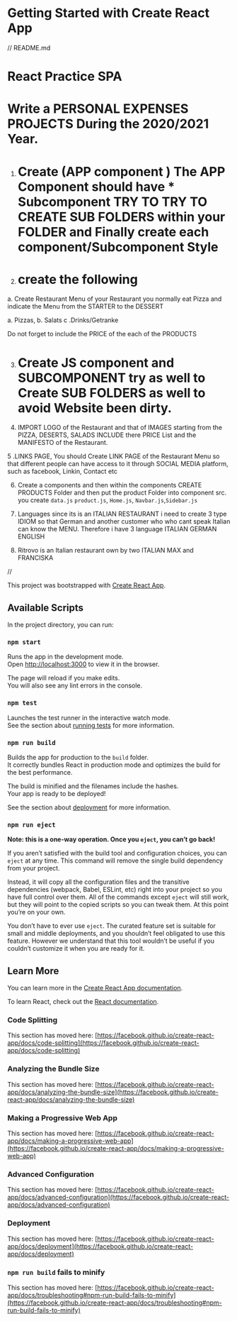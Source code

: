 # Getting Started with Create React App

// README.md


# React Practice SPA


# Write a  PERSONAL EXPENSES PROJECTS During the 2020/2021 Year. 

1. # Create   (APP component ) The APP Component should have   * Subcomponent TRY TO  TRY TO CREATE SUB FOLDERS within your  FOLDER and Finally create each component/Subcomponent Style

2. # create the following
  a. Create Restaurant Menu of your Restaurant you normally eat Pizza and indicate the Menu from the STARTER to the DESSERT 

a. Pizzas, 
b. Salats
c .Drinks/Getranke


Do not forget to include the PRICE of the each of the PRODUCTS  


 3. # Create JS  component and  SUBCOMPONENT  try as well to Create SUB FOLDERS as  well  to avoid Website  been dirty. 
 
4. IMPORT LOGO of the Restaurant and that of IMAGES  starting from the PIZZA, DESERTS, SALADS INCLUDE there PRICE List   and the MANIFESTO of the Restaurant. 
 

5 .LINKS PAGE, You should  Create LINK PAGE of the Restaurant Menu so that different people can have access to it through  SOCIAL MEDIA platform, such as facebook, Linkin, Contact etc

6. Create a   components and then within the components  CREATE  PRODUCTS Folder  and then  put the product Folder into component src.  you  create `data.js` `product.js`, `Home.js`, `Navbar.js`,`Sidebar.js`

7. Languages  since its is an ITALIAN RESTAURANT i need to create 3 type IDIOM so that German and another customer who  who cant  speak Italian can know the MENU. Therefore i have 3 language
ITALIAN
GERMAN
ENGLISH

8. Ritrovo is an Italian restaurant own by two ITALIAN MAX and FRANCISKA 


//  

This project was bootstrapped with [Create React App](https://github.com/facebook/create-react-app).

## Available Scripts

In the project directory, you can run:

### `npm start`

Runs the app in the development mode.\
Open [http://localhost:3000](http://localhost:3000) to view it in the browser.

The page will reload if you make edits.\
You will also see any lint errors in the console.

### `npm test`

Launches the test runner in the interactive watch mode.\
See the section about [running tests](https://facebook.github.io/create-react-app/docs/running-tests) for more information.

### `npm run build`

Builds the app for production to the `build` folder.\
It correctly bundles React in production mode and optimizes the build for the best performance.

The build is minified and the filenames include the hashes.\
Your app is ready to be deployed!

See the section about [deployment](https://facebook.github.io/create-react-app/docs/deployment) for more information.

### `npm run eject`

**Note: this is a one-way operation. Once you `eject`, you can’t go back!**

If you aren’t satisfied with the build tool and configuration choices, you can `eject` at any time. This command will remove the single build dependency from your project.

Instead, it will copy all the configuration files and the transitive dependencies (webpack, Babel, ESLint, etc) right into your project so you have full control over them. All of the commands except `eject` will still work, but they will point to the copied scripts so you can tweak them. At this point you’re on your own.

You don’t have to ever use `eject`. The curated feature set is suitable for small and middle deployments, and you shouldn’t feel obligated to use this feature. However we understand that this tool wouldn’t be useful if you couldn’t customize it when you are ready for it.

## Learn More

You can learn more in the [Create React App documentation](https://facebook.github.io/create-react-app/docs/getting-started).

To learn React, check out the [React documentation](https://reactjs.org/).

### Code Splitting

This section has moved here: [https://facebook.github.io/create-react-app/docs/code-splitting](https://facebook.github.io/create-react-app/docs/code-splitting)

### Analyzing the Bundle Size

This section has moved here: [https://facebook.github.io/create-react-app/docs/analyzing-the-bundle-size](https://facebook.github.io/create-react-app/docs/analyzing-the-bundle-size)

### Making a Progressive Web App

This section has moved here: [https://facebook.github.io/create-react-app/docs/making-a-progressive-web-app](https://facebook.github.io/create-react-app/docs/making-a-progressive-web-app)

### Advanced Configuration

This section has moved here: [https://facebook.github.io/create-react-app/docs/advanced-configuration](https://facebook.github.io/create-react-app/docs/advanced-configuration)

### Deployment

This section has moved here: [https://facebook.github.io/create-react-app/docs/deployment](https://facebook.github.io/create-react-app/docs/deployment)

### `npm run build` fails to minify

This section has moved here: [https://facebook.github.io/create-react-app/docs/troubleshooting#npm-run-build-fails-to-minify](https://facebook.github.io/create-react-app/docs/troubleshooting#npm-run-build-fails-to-minify)
